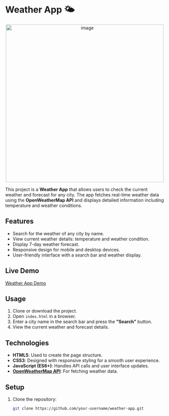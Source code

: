 # Weather App 🌤️

<p align="center">
  <img width="500" alt="image" src="https://github.com/user-attachments/assets/2867c02d-5d80-4c46-a9b2-2f2c3c0465fc" />
</p>

This project is a **Weather App** that allows users to check the current weather and forecast for any city. The app fetches real-time weather data using the **OpenWeatherMap API** and displays detailed information including temperature and weather conditions.

## Features
- Search for the weather of any city by name.
- View current weather details: temperature and weather condition.
- Display 7-day weather forecast.
- Responsive design for mobile and desktop devices.
- User-friendly interface with a search bar and weather display.

## Live Demo
[Weather App Demo](https://weather-app-swart-tau-59.vercel.app/)

## Usage
1. Clone or download the project.
2. Open `index.html` in a browser.
3. Enter a city name in the search bar and press the **"Search"** button.
4. View the current weather and forecast details.

## Technologies
- **HTML5**: Used to create the page structure.
- **CSS3**: Designed with responsive styling for a smooth user experience.
- **JavaScript (ES6+)**: Handles API calls and user interface updates.
- **[OpenWeatherMap API](https://openweathermap.org/api)**: For fetching weather data.

## Setup
1. Clone the repository:
   ```bash
   git clone https://github.com/your-username/weather-app.git
